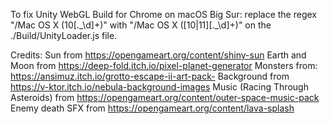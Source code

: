 To fix Unity WebGL Build for Chrome on macOS Big Sur: replace the regex "/Mac OS X (10[\.\_\d]+)" with "/Mac OS X ([10|11][\.\_\d]+)" on the ./Build/UnityLoader.js file.


Credits:
Sun from https://opengameart.org/content/shiny-sun
Earth and Moon from https://deep-fold.itch.io/pixel-planet-generator
Monsters from: https://ansimuz.itch.io/grotto-escape-ii-art-pack-
Background from https://v-ktor.itch.io/nebula-background-images
Music (Racing Through Asteroids) from https://opengameart.org/content/outer-space-music-pack
Enemy death SFX from https://opengameart.org/content/lava-splash